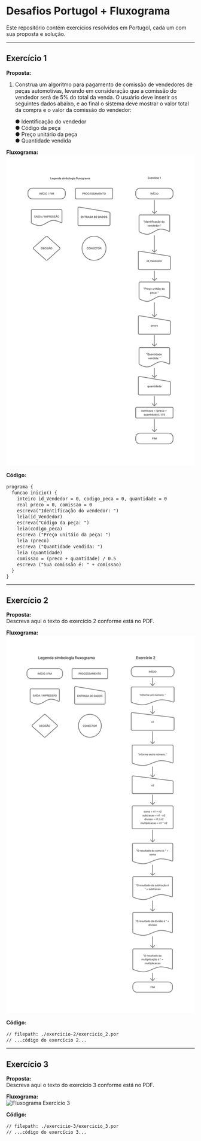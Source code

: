 # Desafios Portugol + Fluxograma

Este repositório contém exercícios resolvidos em Portugol, cada um com sua proposta e solução.

---

## Exercício 1

**Proposta:**  
 1. Construa um algoritmo para pagamento de comissão de vendedores de peças automotivas, 
levando em consideração que a comissão do vendedor será de 5% do total da venda. O usuário 
deve inserir os seguintes dados abaixo, e ao final o sistema deve mostrar o valor total da 
compra e o valor da comissão do vendedor:  

    ● Identificação do vendedor  
    ● Código da peça  
    ● Preço unitário da peça  
    ● Quantidade vendida 

**Fluxograma:**  
![Fluxograma Exercício 1](./exercicio-1/Fluxograma_1.png)

**Código:**  
```portugol
programa {
  funcao inicio() {
    inteiro id_Vendedor = 0, codigo_peca = 0, quantidade = 0
    real preco = 0, comissao = 0
    escreva("Identificação do vendedor: ")
    leia(id_Vendedor)
    escreva("Código da peça: ")
    leia(codigo_peca)
    escreva ("Preço unitáio da peça: ")
    leia (preco)
    escreva ("Quantidade vendida: ")
    leia (quantidade)
    comissao = (preco + quantidade) / 0.5
    escreva ("Sua comissão é: " + comissao)
  }
}
```

---

## Exercício 2

**Proposta:**  
Descreva aqui o texto do exercício 2 conforme está no PDF.

**Fluxograma:**  
![Fluxograma Exercício 2](./exercicio-2/fluxograma_2.png)

**Código:**  
```portugol
// filepath: ./exercicio-2/exercicio_2.por
// ...código do exercício 2...
```

---

<!-- Repita a estrutura para os demais exercícios -->

## Exercício 3

**Proposta:**  
Descreva aqui o texto do exercício 3 conforme está no PDF.

**Fluxograma:**  
![Fluxograma Exercício 3](./imagens/fluxograma_exercicio3.png)

**Código:**  
```portugol
// filepath: ./exercicio-3/exercicio_3.por
// ...código do exercício 3...
```